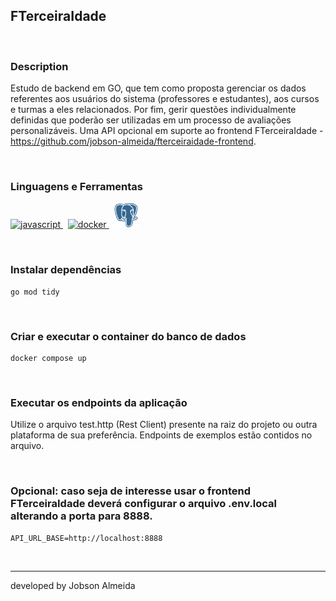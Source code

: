 ## FTerceiraIdade 
&nbsp;
### Description

Estudo de backend em GO, que tem como proposta gerenciar os dados referentes aos usuários do sistema (professores e estudantes), aos cursos e turmas a eles relacionados. Por fim, gerir questões individualmente definidas que poderão ser utilizadas em um processo de avaliações personalizáveis. Uma API opcional em suporte ao frontend FTerceiraIdade - https://github.com/jobson-almeida/fterceiraidade-frontend.


&nbsp;

### Linguagens e Ferramentas


<p>  
    <a
    href="https://developer.mozilla.org/en-US/docs/Web/JavaScript"
    target="_blank"
    rel="noreferrer"
  >
    <img    
      src="https://cdn.jsdelivr.net/gh/devicons/devicon@latest/icons/go/go-original-wordmark.svg"
      alt="javascript"
      title="javascript"
      width="40"
      height="40"
    />
  </a>
  &nbsp;
  <a href="https://www.docker.com/" target="_blank" rel="noreferrer">
    <img src="https://cdn.worldvectorlogo.com/logos/docker-4.svg" alt="docker" title="docker" width="40" height="40" />
  </a>
  &nbsp;
  <a href="https://www.postgresql.org/" target="_blank" rel="noreferrer">
    <img src="https://raw.githubusercontent.com/devicons/devicon/master/icons/postgresql/postgresql-plain.svg" alt="postgres" title="postgres" width="40" height="40" />
  </a>
</p>
 
&nbsp;

### Instalar dependências

```dosini
go mod tidy
```
&nbsp;

### Criar e executar o container do banco de dados

```dosini
docker compose up
```
&nbsp;

### Executar os endpoints da aplicação
Utilize o arquivo test.http (Rest Client) presente na raiz do projeto ou outra plataforma de sua preferência. Endpoints de exemplos estão contidos no arquivo.

&nbsp;

### Opcional: caso seja de interesse usar o frontend FTerceiraIdade deverá configurar o arquivo .env.local alterando a porta para 8888.

```dosini
API_URL_BASE=http://localhost:8888
```

&nbsp;
&nbsp;

---

developed by Jobson Almeida